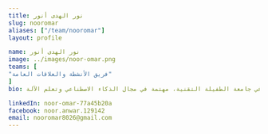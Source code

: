 ```yaml
---
title: نور الهدى أنور    
slug: nooromar
aliases: ["/team/nooromar"]
layout: profile

name: نور الهدى أنور
image: ../images/noor-omar.png
teams: [
"فريق الأنشطة والعلاقات العامة"
]
bio: طالبة هندسة حاسوب في جامعة الطفيلة التقنية، مهتمة في مجال الذكاء الاصطناعي وتعلم الآلة

linkedIn: noor-omar-77a45b20a
facebook: noor.anwar.129142
email: nooromar8026@gmail.com
---
```


